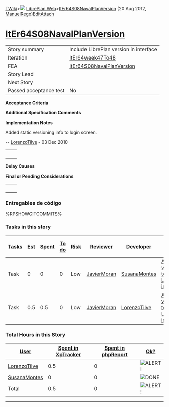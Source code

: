 [TWiki](/twiki/Main/WebHome)&gt;![](/twiki/TWiki/TWikiDocGraphics/web-bg-small.gif) [LibrePlan Web](/twiki/LibrePlan/WebHome)&gt;[ItEr64S08NavalPlanVersion](http://wiki.libreplan-enterprise.com/twiki/LibrePlan/ItEr64S08NavalPlanVersion "Topic revision: 4 (20 Aug 2012 - 09:52:49)") (20 Aug 2012, [ManuelRego](/twiki/Main/ManuelRego))[Edit](http://wiki.libreplan-enterprise.com/twiki/bin/edit/LibrePlan/ItEr64S08NavalPlanVersion?t=1520337886 "Edit this topic text")[Attach](/twiki/bin/attach/LibrePlan/ItEr64S08NavalPlanVersion "Attach an image or document to this topic")

 [ItEr64S08NavalPlanVersion](/twiki/LibrePlan/ItEr64S08NavalPlanVersion)
=============================================================================================================================



|                        |                                                                                  |
|------------------------|----------------------------------------------------------------------------------|
| Story summary          | Include LibrePlan version in interface                                           |
| Iteration              | [ItEr64week47To48](/twiki/LibrePlan/ItEr64week47To48)                   |
| FEA                    | [ItEr64S08NavalPlanVersion](/twiki/LibrePlan/ItEr64S08NavalPlanVersion) |
| Story Lead             |                                                                                  |
| Next Story             |                                                                                  |
| Passed acceptance test | No                                                                               |

**Acceptance Criteria**

**Additional Specification Comments**

**Implementation Notes**

Added static versioning info to login screen.

-- [LorenzoTilve](/twiki/Main/LorenzoTilve) - 03 Dec 2010

|     |     |
|-----|-----|
|     |     |

**Delay Causes**

**Final or Pending Considerations**

|     |     |
|-----|-----|
|     |     |

###  Entregables de código

%RPSHOWGITCOMMITS%

###  Tasks in this story



| [Tasks](http://wiki.libreplan-enterprise.com/twiki/LibrePlan/ItEr64S08NavalPlanVersion?sortcol=0;table=2;up=0#sorted_table "Sort by this column") | [Est](http://wiki.libreplan-enterprise.com/twiki/LibrePlan/ItEr64S08NavalPlanVersion?sortcol=1;table=2;up=0#sorted_table "Sort by this column") | [Spent](http://wiki.libreplan-enterprise.com/twiki/LibrePlan/ItEr64S08NavalPlanVersion?sortcol=2;table=2;up=0#sorted_table "Sort by this column") | [To do](http://wiki.libreplan-enterprise.com/twiki/LibrePlan/ItEr64S08NavalPlanVersion?sortcol=3;table=2;up=0#sorted_table "Sort by this column") | [Risk](http://wiki.libreplan-enterprise.com/twiki/LibrePlan/ItEr64S08NavalPlanVersion?sortcol=4;table=2;up=0#sorted_table "Sort by this column") | [Reviewer](http://wiki.libreplan-enterprise.com/twiki/LibrePlan/ItEr64S08NavalPlanVersion?sortcol=5;table=2;up=0#sorted_table "Sort by this column") | [Developer](http://wiki.libreplan-enterprise.com/twiki/LibrePlan/ItEr64S08NavalPlanVersion?sortcol=6;table=2;up=0#sorted_table "Sort by this column") | [Task Name](http://wiki.libreplan-enterprise.com/twiki/LibrePlan/ItEr64S08NavalPlanVersion?sortcol=7;table=2;up=0#sorted_table "Sort by this column") | [Start Date](http://wiki.libreplan-enterprise.com/twiki/LibrePlan/ItEr64S08NavalPlanVersion?sortcol=8;table=2;up=0#sorted_table "Sort by this column") | [Est End Date](http://wiki.libreplan-enterprise.com/twiki/LibrePlan/ItEr64S08NavalPlanVersion?sortcol=9;table=2;up=0#sorted_table "Sort by this column") | [End Date](http://wiki.libreplan-enterprise.com/twiki/LibrePlan/ItEr64S08NavalPlanVersion?sortcol=10;table=2;up=0#sorted_table "Sort by this column") |
|------------------------------------------------------------------------------------------------------------------------------------------------------------|----------------------------------------------------------------------------------------------------------------------------------------------------------|------------------------------------------------------------------------------------------------------------------------------------------------------------|------------------------------------------------------------------------------------------------------------------------------------------------------------|-----------------------------------------------------------------------------------------------------------------------------------------------------------|---------------------------------------------------------------------------------------------------------------------------------------------------------------|----------------------------------------------------------------------------------------------------------------------------------------------------------------|----------------------------------------------------------------------------------------------------------------------------------------------------------------|-----------------------------------------------------------------------------------------------------------------------------------------------------------------|-------------------------------------------------------------------------------------------------------------------------------------------------------------------|----------------------------------------------------------------------------------------------------------------------------------------------------------------|
| Task                                                                                                                                                       | 0                                                                                                                                                        | 0                                                                                                                                                          | 0                                                                                                                                                          | Low                                                                                                                                                       | [JavierMoran](/twiki/Main/JavierMoran)                                                                                                               | [SusanaMontes](/twiki/Main/SusanaMontes)                                                                                                              | [Add version to LibrePlan interface](/twiki/LibrePlan/AnA04S04NavalPlanVersion#TasK1)                                                                 |                                                                                                                                                                 |                                                                                                                                                                   |                                                                                                                                                                |
| Task                                                                                                                                                       | 0.5                                                                                                                                                      | 0.5                                                                                                                                                        | 0                                                                                                                                                          | Low                                                                                                                                                       | [JavierMoran](/twiki/Main/JavierMoran)                                                                                                               | [LorenzoTilve](/twiki/Main/LorenzoTilve)                                                                                                              | [Add version to LibrePlan interface](/twiki/LibrePlan/AnA04S04NavalPlanVersion#TasK1)                                                                 |                                                                                                                                                                 |                                                                                                                                                                   |                                                                                                                                                                |

###  Total Hours in this Story

| [User](http://wiki.libreplan-enterprise.com/twiki/LibrePlan/ItEr64S08NavalPlanVersion?sortcol=0;table=3;up=0#sorted_table "Sort by this column") | [Spent in XpTracker](http://wiki.libreplan-enterprise.com/twiki/LibrePlan/ItEr64S08NavalPlanVersion?sortcol=1;table=3;up=0#sorted_table "Sort by this column") | [Spent in phpReport](http://wiki.libreplan-enterprise.com/twiki/LibrePlan/ItEr64S08NavalPlanVersion?sortcol=2;table=3;up=0#sorted_table "Sort by this column") | [Ok?](http://wiki.libreplan-enterprise.com/twiki/LibrePlan/ItEr64S08NavalPlanVersion?sortcol=3;table=3;up=0#sorted_table "Sort by this column") |
|-----------------------------------------------------------------------------------------------------------------------------------------------------------|-------------------------------------------------------------------------------------------------------------------------------------------------------------------------|-------------------------------------------------------------------------------------------------------------------------------------------------------------------------|----------------------------------------------------------------------------------------------------------------------------------------------------------|
| [LorenzoTilve](/twiki/Main/LorenzoTilve)                                                                                                         | 0.5                                                                                                                                                                     | 0                                                                                                                                                                       | ![ALERT!](/twiki/TWiki/TWikiDocGraphics/warning.gif "ALERT!")                                                                                        |
| [SusanaMontes](/twiki/Main/SusanaMontes)                                                                                                         | 0                                                                                                                                                                       | 0                                                                                                                                                                       | ![DONE](/twiki/TWiki/TWikiDocGraphics/choice-yes.gif "DONE")                                                                                         |
| Total                                                                                                                                                     | 0.5                                                                                                                                                                     | 0                                                                                                                                                                       | ![ALERT!](/twiki/TWiki/TWikiDocGraphics/warning.gif "ALERT!")                                                                                        |

------------------------------------------------------------------------
